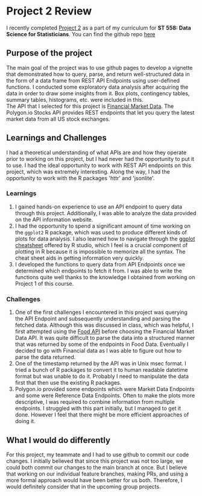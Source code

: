 # Project 2 Review

I recently completed [Project 2](https://namangoel05.github.io/ST558_Project2_2D/) as a part of my curriculum for **ST 558: Data Science for Statisticians**.
You can find the github repo [here](https://github.com/namangoel05/ST558_Project2_2D)

## Purpose of the project
The main goal of the project was to use github pages to develop a vignette that demonstrated how to query, parse, and return well-structured data in the form of a data frame from REST API Endpoints using user-defined functions. I conducted some exploratory data analysis after acquiring the data in order to draw some insights from it. Box plots, contingency tables, summary tables, histograms, etc. were included in this.  
The API that I selected for this project is [Financial Market Data](https://polygon.io/docs/stocks). The Polygon.io Stocks API provides REST endpoints that let you query the latest market data from all US stock exchanges.

## Learnings and Challenges
I had a theoretical understanding of what APIs are and how they operate prior to working on this project, but I had never had the opportunity to put it to use. I had the ideal opportunity to work with REST API endpoints on this project, which was extremely interesting. Along the way, I had the opportunity to work with the R packages 'httr' and 'jsonlite'.

### Learnings  
1. I gained hands-on experience to use an API endpoint to query data through this project. Additionally, I was able to analyze the data provided on the API information website.   
2. I had the opportunity to spend a significant amount of time working on the `ggplot2` R package, which was used to produce different kinds of plots for data analysis. I also learned how to navigate through the [ggplot cheatsheet](https://www.rstudio.com/resources/cheatsheets/) offered by R studio, which I feel is a crucial component of plotting in R because it is impossible to memorize all the syntax. The cheat sheet aids in getting information very quickly.  
3. I developed the functions to query data from API Endpoints once we determined which endpoints to fetch it from. I was able to write the functions quite well thanks to the knowledge I obtained from working on Project 1 of this course.   

### Challenges
1. One of the first challenges I encountered in this project was querying the API Endpoint and subsequently understanding and parsing the fetched data. Although this was discussed in class, which was helpful, I first attempted using the [Food API](https://spoonacular.com/food-api/docs) before choosing the Financial Market Data API. It was quite difficult to parse the data into a structured manner that was returned by some of the endpoints in Food Data. Eventually I decided to go with Financial data as I was able to figure out how to parse the data returned.  
2. One of the timestamp returned by the API was in Unix msec format. I tried a bunch of R packages to convert it to human readable datetime format but was unable to do it. Probably I need to manipulate the data first that then use the existing R packages.  
3. Polygon.io provided some endpoints which were Market Data Endpoints and some were Reference Data Endpoints. Often to make the plots more descriptive, I was required to combine information from multiple endpoints. I struggled with this part initially, but I managed to get it done. However I feel that there might be more efficient approaches of doing it.  

## What I would do differently
For this project, my teammate and I had to use github to commit our code changes. I initially believed that since this project was not too large, we could both commit our changes to the main branch at once. But I believe that working on our individual feature branches, making PRs, and using a more formal approach would have been better for us both. Therefore, I would definitely consider that in the upcoming group projects.